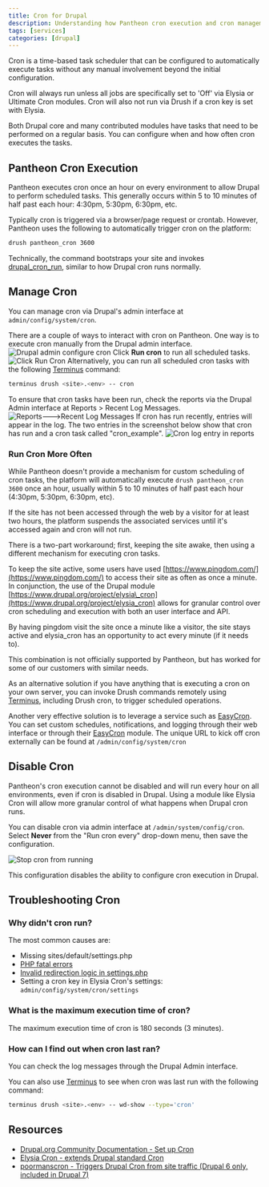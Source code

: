 ```yaml
---
title: Cron for Drupal
description: Understanding how Pantheon cron execution and cron management works on your Drupal site.
tags: [services]
categories: [drupal]
---
```

Cron is a time-based task scheduler that can be configured to automatically execute tasks without any manual involvement beyond the initial configuration.

Cron will always run unless all jobs are specifically set to 'Off' via Elysia or Ultimate Cron modules. Cron will also not run via Drush if a cron key is set with Elysia.

Both Drupal core and many contributed modules have tasks that need to be performed on a regular basis. You can configure when and how often cron executes the tasks.

## Pantheon Cron Execution
Pantheon executes cron once an hour on every environment to allow Drupal to perform scheduled tasks. This generally occurs within 5 to 10 minutes of half past each hour: 4:30pm, 5:30pm, 6:30pm, etc.

Typically cron is triggered via a browser/page request or crontab. However, Pantheon uses the following to automatically trigger cron on the platform:
```bash
drush pantheon_cron 3600
```
Technically, the command bootstraps your site and invokes [drupal\_cron\_run](https://api.drupal.org/api/drupal/includes!common.inc/function/drupal_cron_run/7), similar to how Drupal cron runs normally.

## Manage Cron

You can manage cron via Drupal's admin interface at `admin/config/system/cron`.

There are a couple of ways to interact with cron on Pantheon. One way is to execute cron manually from the Drupal admin interface.<br />
![Drupal admin configure cron](/source/docs/assets/images/cron-config.png)
Click **Run cron** to run all scheduled tasks.
![Click Run Cron](/source/docs/assets/images/run-cron.png)
Alternatively, you can run all scheduled cron tasks with the following [Terminus](/docs/terminus/) command:
```bash
terminus drush <site>.<env> -- cron
```

To ensure that cron tasks have been run, check the reports via the Drupal Admin interface at Reports > Recent Log Messages. 
![Reports--->Recent Log Messages](/source/docs/assets/images/recent-log-reports.png)
If cron has run recently, entries will appear in the log. The two entries in the screenshot below show that cron has run and a cron task called "cron\_example".
![Cron log entry in reports](/source/docs/assets/images/drupal-reports.png)

### Run Cron More Often

While Pantheon doesn't provide a mechanism for custom scheduling of cron tasks, the platform will automatically execute `drush pantheon_cron 3600` once an hour, usually within 5 to 10 minutes of half past each hour (4:30pm, 5:30pm, 6:30pm, etc).

If the site has not been accessed through the web by a visitor for at least two hours, the platform suspends the associated services until it's accessed again and cron will not run.

There is a two-part workaround; first, keeping the site awake, then using a different mechanism for executing cron tasks.

To keep the site active, some users have used [https://www.pingdom.com/](https://www.pingdom.com/) to access their site as often as once a minute. In conjunction, the use of the Drupal module [https://www.drupal.org/project/elysia\_cron](https://www.drupal.org/project/elysia_cron) allows for granular control over cron scheduling and execution with both an user interface and API.

By having pingdom visit the site once a minute like a visitor, the site stays active and elysia\_cron has an opportunity to act every minute (if it needs to).

This combination is not officially supported by Pantheon, but has worked for some of our customers with similar needs.

As an alternative solution if you have anything that is executing a cron on your own server, you can invoke Drush commands remotely using [Terminus](/docs/terminus/), including Drush cron, to trigger scheduled operations.

Another very effective solution is to leverage a service such as [EasyCron](https://www.easycron.com/). You can set custom schedules, notifications, and logging through their web interface or through their [EasyCron](https://drupal.org/project/EasyCron) module. The unique URL to kick off cron externally can be found at `/admin/config/system/cron`


## Disable Cron
Pantheon's cron execution cannot be disabled and will run every hour on all environments, even if cron is disabled in Drupal. Using a module like Elysia Cron will allow more granular control of what happens when Drupal cron runs.

You can disable cron via admin interface at `/admin/system/config/cron`. Select **Never** from the "Run cron every" drop-down menu, then save the configuration.

![Stop cron from running](/source/docs/assets/images/run-cron-config.png)  

This configuration disables the ability to configure cron execution in Drupal.

## Troubleshooting Cron

### Why didn't cron run?

The most common causes are:

- Missing sites/default/settings.php
- [PHP fatal errors](/docs/php-errors/)
- [Invalid redirection logic in settings.php](/docs/domains/#redirect-to-https-and-the-primary-domain)
- Setting a cron key in Elysia Cron's settings: `admin/config/system/cron/settings`

### What is the maximum execution time of cron?

The maximum execution time of cron is 180 seconds (3 minutes).

### How can I find out when cron last ran?

You can check the log messages through the Drupal Admin interface.  

You can also use [Terminus](/docs/terminus/) to see when cron was last run with the following command:
```bash
terminus drush <site>.<env> -- wd-show --type='cron'
```

## Resources

- [Drupal.org Community Documentation - Set up Cron](https://www.drupal.org/docs/7/setting-up-cron/overview)
- [Elysia Cron - extends Drupal standard Cron](https://www.drupal.org/project/elysia_cron)
- [poormanscron - Triggers Drupal Cron from site traffic (Drupal 6 only, included in Drupal 7)](https://drupal.org/project/poormanscron)
